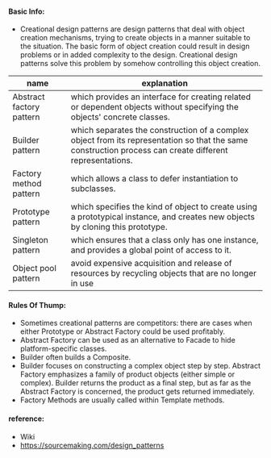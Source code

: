 #### Basic Info:
+ Creational design patterns are design patterns that deal with object creation mechanisms, trying to create objects in a manner suitable to the situation. The basic form of object creation could result in design problems or in added complexity to the design. Creational design patterns solve this problem by somehow controlling this object creation.

name | explanation | 
--- | --- |
Abstract factory pattern | which provides an interface for creating related or dependent objects without specifying the objects' concrete classes. |
Builder pattern | which separates the construction of a complex object from its representation so that the same construction process can create different representations. |
Factory method pattern | which allows a class to defer instantiation to subclasses. |
Prototype pattern | which specifies the kind of object to create using a prototypical instance, and creates new objects by cloning this prototype. |
Singleton pattern | which ensures that a class only has one instance, and provides a global point of access to it. |
Object pool pattern | avoid expensive acquisition and release of resources by recycling objects that are no longer in use |

#### Rules Of Thump:
+ Sometimes creational patterns are competitors: there are cases when either Prototype or Abstract Factory could be used profitably.
+ Abstract Factory can be used as an alternative to Facade to hide platform-specific classes.
+ Builder often builds a Composite.
+ Builder focuses on constructing a complex object step by step. Abstract Factory emphasizes a family of product objects (either simple or complex). Builder returns the product as a final step, but as far as the Abstract Factory is concerned, the product gets returned immediately.
+ Factory Methods are usually called within Template methods.

#### reference:
+ Wiki
+ https://sourcemaking.com/design_patterns
